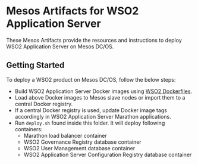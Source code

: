 # Mesos Artifacts for WSO2 Application Server

These Mesos Artifacts provide the resources and instructions to deploy WSO2 Application Server on Mesos DC/OS.

## Getting Started

To deploy a WSO2 product on Mesos DC/OS, follow the below steps:

* Build WSO2 Application Server Docker images using [WSO2 Dockerfiles](https://github.com/wso2/dockerfiles).
* Load above Docker images to Mesos slave nodes or import them to a central Docker registry.
* If a central Docker registry is used, update Docker image tags accordingly in WSO2 Application Server Marathon applications.
* Run `deploy.sh` found inside this folder. It will deploy following containers:
   * Marathon load balancer container
   * WSO2 Governance Registry database container
   * WSO2 User Management database container
   * WSO2 Application Server Configuration Registry database container